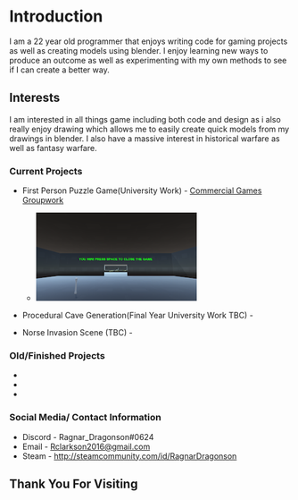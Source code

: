 # Introduction

I am a 22 year old programmer that enjoys writing code for gaming projects as well as creating models using blender.
I enjoy learning new ways to produce an outcome as well as experimenting with my own methods to see if I can create a better way.

## Interests

I am interested in all things game including both code and design as i also really enjoy drawing which allows me to easily create quick models from my drawings in blender. I also have a massive interest in historical warfare as well as fantasy warfare.

### Current Projects

*   First Person Puzzle Game(University Work) - [Commercial Games Groupwork](https://github.com/Ragnar-Dragonson/groupwork)
    * ![Image2](Images/Image2.png)

*   Procedural Cave Generation(Final Year University Work TBC) -
*   Norse Invasion Scene (TBC) -

### Old/Finished Projects

*
*
*

### Social Media/ Contact Information

* Discord - Ragnar_Dragonson#0624
* Email - Rclarkson2016@gmail.com
* Steam - http://steamcommunity.com/id/RagnarDragonson

## Thank You For Visiting
